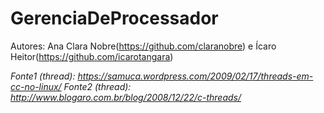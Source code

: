 # GerenciaDeProcessador

Autores: Ana Clara Nobre(https://github.com/claranobre) e Ícaro Heitor(https://github.com/icarotangara)

*Fonte1 (thread): https://samuca.wordpress.com/2009/02/17/threads-em-cc-no-linux/*
*Fonte2 (thread): http://www.blogaro.com.br/blog/2008/12/22/c-threads/*